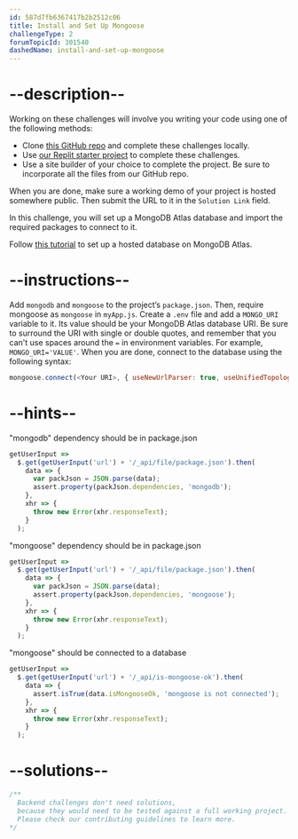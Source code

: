 ```yaml
---
id: 587d7fb6367417b2b2512c06
title: Install and Set Up Mongoose
challengeType: 2
forumTopicId: 301540
dashedName: install-and-set-up-mongoose
---
```


# --description--

Working on these challenges will involve you writing your code using one of the following methods:

- Clone [this GitHub repo](https://github.com/freeCodeCamp/boilerplate-mongomongoose/) and complete these challenges locally.
- Use [our Replit starter project](https://replit.com/github/freeCodeCamp/boilerplate-mongomongoose) to complete these challenges.
- Use a site builder of your choice to complete the project. Be sure to incorporate all the files from our GitHub repo.

When you are done, make sure a working demo of your project is hosted somewhere public. Then submit the URL to it in the `Solution Link` field.

In this challenge, you will set up a MongoDB Atlas database and import the required packages to connect to it.

Follow <a href='https://www.freecodecamp.org/news/get-started-with-mongodb-atlas/' rel='noopener noreferrer' target='_blank'>this tutorial</a> to set up a hosted database on MongoDB Atlas.

# --instructions--

Add `mongodb` and `mongoose` to the project’s `package.json`. Then, require mongoose as `mongoose` in `myApp.js`. Create a `.env` file and add a `MONGO_URI` variable to it. Its value should be your MongoDB Atlas database URI. Be sure to surround the URI with single or double quotes, and remember that you can't use spaces around the `=` in environment variables. For example, `MONGO_URI='VALUE'`. When you are done, connect to the database using the following syntax:

```js
mongoose.connect(<Your URI>, { useNewUrlParser: true, useUnifiedTopology: true });
```

# --hints--

"mongodb" dependency should be in package.json

```js
getUserInput =>
  $.get(getUserInput('url') + '/_api/file/package.json').then(
    data => {
      var packJson = JSON.parse(data);
      assert.property(packJson.dependencies, 'mongodb');
    },
    xhr => {
      throw new Error(xhr.responseText);
    }
  );
```

"mongoose" dependency should be in package.json

```js
getUserInput =>
  $.get(getUserInput('url') + '/_api/file/package.json').then(
    data => {
      var packJson = JSON.parse(data);
      assert.property(packJson.dependencies, 'mongoose');
    },
    xhr => {
      throw new Error(xhr.responseText);
    }
  );
```

"mongoose" should be connected to a database

```js
getUserInput =>
  $.get(getUserInput('url') + '/_api/is-mongoose-ok').then(
    data => {
      assert.isTrue(data.isMongooseOk, 'mongoose is not connected');
    },
    xhr => {
      throw new Error(xhr.responseText);
    }
  );
```

# --solutions--

```js
/**
  Backend challenges don't need solutions, 
  because they would need to be tested against a full working project. 
  Please check our contributing guidelines to learn more.
*/
```

